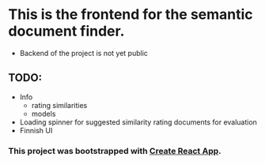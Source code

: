 # This is the frontend for the semantic document finder.
 - Backend of the project is not yet public


## TODO:
 - Info
    - rating similarities
    - models
 - Loading spinner for suggested similarity rating documents for evaluation
 - Finnish UI

### This project was bootstrapped with [Create React App](https://github.com/facebookincubator/create-react-app).
